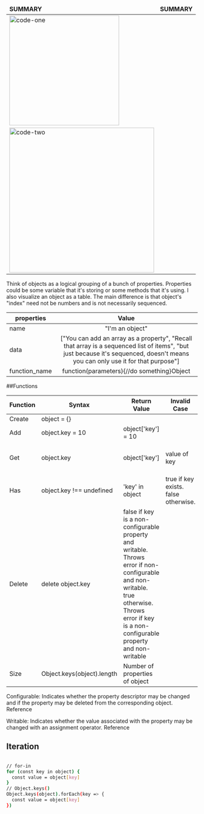 <table>
	<thead>
		<td>
			<b>SUMMARY</b>
		</td>
		<td>
			<b>SUMMARY</b>
		</td>
	</thead>
	<tr>
		<td>
			<img width="289" alt="code-one" src="https://nickpapayiannakis.files.wordpress.com/2015/10/fxn2d3.png">
		</td>
		<!-- <td>
			<img width="306" alt="render-one" src="https://www.tutsmake.com/wp-content/uploads/2019/03/JavaScript-Array-Methods.jpeg">
		</td> -->
	</tr>
	<tr>
		<td>
			<img width="381" alt="code-two" src="https://www.tutorialstonight.com/assets/js/javascript-object.webp">
		</td>
		<!-- <td>
			<img width="307" alt="render-two" src="https://res.cloudinary.com/practicaldev/image/fetch/s--DN-mWuTY--/c_limit%2Cf_auto%2Cfl_progressive%2Cq_auto%2Cw_880/https://cdn-images-1.medium.com/max/599/1%2ADOwBN5p5bCJ5ZKKRiKQCgg.png">
		</td> -->
	</tr>
</table>


Think of objects as a logical grouping of a bunch of properties. Properties could be some variable that it's storing or some methods that it's using. I also visualize an object as a table. The main difference is that object's "index" need not be numbers and is not necessarily sequenced.


**properties** | **Value** | 
----------|:----------:|
name |"I'm an object"
data|	["You can add an array as a property", "Recall that array is a sequenced list of items", "but just because it's sequenced, doesn't means you can only use it for that purpose"]
function_name |	function(parameters){//do something}Object

##Functions

**Function** | **Syntax** | **Return Value** | **Invalid Case** | **Runtime**
---------- |---------- |-----------|----------- | ----------- |
Create |	object = {}			
Add	| object.key = 10 |object['key'] = 10|		| |	O( 1 )
Get	|object.key | object['key'] |value of key|	undefined if key prop does not exist|	O( 1 )
Has	|object.key !== undefined|'key' in object|	true if key exists. false otherwise.|O( 1 )
Delete|	delete object.key|	false if key is a non-configurable property and writable. Throws error if non-configurable and non-writable. true otherwise.	Throws error if key is a non-configurable property and non-writable|	|O( 1 )
Size|	Object.keys(object).length |	Number of properties of object||		O( N )

Configurable: Indicates whether the property descriptor may be changed and if the property may be deleted from the corresponding object. Reference

Writable: Indicates whether the value associated with the property may be changed with an assignment operator. Reference

## Iteration

```bash

// for-in
for (const key in object) {
  const value = object[key]
}
// Object.keys()
Object.keys(object).forEach(key => {
  const value = object[key]
})

